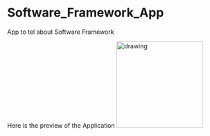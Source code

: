 # Software_Framework_App
App to tel about Software Framework

Here is the preview of the Application
<img src="https://user-images.githubusercontent.com/61013771/185287920-ff43baff-080e-4ac5-b704-fc224c8596e1.png" alt="drawing" width="200"/>

